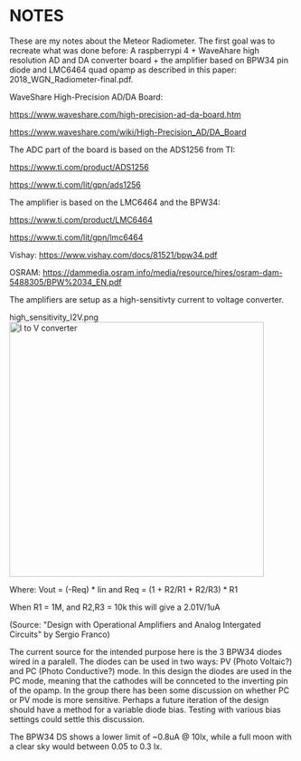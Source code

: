 # NOTES
These are my notes about the Meteor Radiometer. The first goal was to recreate what was done before: A raspberrypi 4 + WaveAhare high resolution AD and DA converter board + the amplifier based on BPW34 pin diode and LMC6464 quad opamp as described in this paper: 2018_WGN_Radiometer-final.pdf.

WaveShare High-Precision AD/DA Board:

https://www.waveshare.com/high-precision-ad-da-board.htm

https://www.waveshare.com/wiki/High-Precision_AD/DA_Board

The ADC part of the board is based on the ADS1256 from TI:

https://www.ti.com/product/ADS1256

https://www.ti.com/lit/gpn/ads1256

The amplifier is based on the LMC6464 and the BPW34:

https://www.ti.com/product/LMC6464

https://www.ti.com/lit/gpn/lmc6464

Vishay: https://www.vishay.com/docs/81521/bpw34.pdf

OSRAM: https://dammedia.osram.info/media/resource/hires/osram-dam-5488305/BPW%2034_EN.pdf

The amplifiers are setup as a high-sensitivty current to voltage converter.

high_sensitivity_I2V.png<img width="450" alt="I to V converter" src="https://user-images.githubusercontent.com/5185118/159007061-cd312148-de5e-49f8-bb5a-6eac18989d42.png">

Where: Vout = (-Req) * Iin and Req = (1 + R2/R1 + R2/R3) * R1

When R1 = 1M, and R2,R3 = 10k this will give a 2.01V/1uA

(Source: "Design with Operational Amplifiers and Analog Intergated Circuits" by Sergio Franco)

The current source for the intended purpose here is the 3 BPW34 diodes wired in a paralell. The diodes can be used in two ways: PV (Photo Voltaic?) and PC (Photo Conductive?) mode. In this design the diodes are used in the PC mode, meaning that the cathodes will be connceted to the inverting pin of the opamp.
In the group there has been some discussion on whether PC or PV mode is more sensitive. Perhaps a future iteration of the design should have a method for a variable diode bias. Testing with various bias settings could settle this discussion.

The BPW34 DS shows a lower limit of ~0.8uA @ 10lx, while a full moon with a clear sky would between 0.05 to 0.3 lx.
